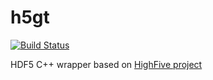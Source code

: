 # h5gt
[![Build Status](https://travis-ci.com/TierraColada/h5gt.svg?branch=main)](https://travis-ci.com/TierraColada/h5gt)

HDF5 C++ wrapper based on [HighFive project](https://github.com/BlueBrain/HighFive.git)
